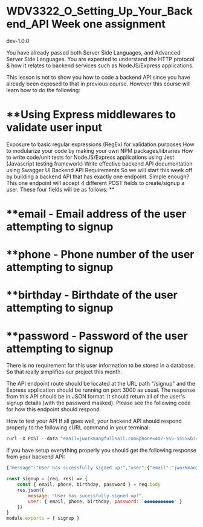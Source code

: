 



# WDV3322_O_Setting_Up_Your_Backend_API Week one assignment
 dev-1.0.0

 You have already passed both Server Side Languages, and Advanced Server Side Languages. You are expected to understand the HTTP protocol & how it relates to backend services such as NodeJS/Express applications. 

This lesson is not to show you how to code a backend API since you have already been exposed to that in previous course. However this course will learn how to do the following:

# **Using Express middlewares to validate user input
Exposure to basic regular expressions (RegEx) for validation purposes
How to modularize your code by making your own NPM packages/libraries
How to write code/unit tests for NodeJS/Express applications using Jest (Javascript testing framework)
Write effective backend API documentation using Swagger UI
Backend API Requirements
So we will start this week off by building a backend API that has exactly one endpoint. Simple enough? This one endpoint will accept 4 different POST fields to create/signup a user. These four fields will be as follows: **

# **email - Email address of the user attempting to signup
# **phone - Phone number of the user attempting to signup
# **birthday - Birthdate of the user attempting to signup
# **password - Password of the user attempting to signup

There is no requirement for this user information to be stored in a database. So that really simplifies our project this month. 

The API endpoint route should be located at the URL path "/signup" and the Express application should be running on port 3000 as usual. The response from this API should be in JSON format. It should return all of the user's signup details (with the password masked). Please see the following code for how this endpoint should respond.

How to test your API
If all goes well, your backend API should respond properly to the following cURL command in your terminal: 

```javascript
curl -X POST --data "email=jworkman@fullsail.com&phone=407-555-5555&birthday=12/12/1980&password=asdf1234" http://localhost:3000/signup
```

If you have setup everything properly you should get the following response from your backend API: 

```javascript
{"message":"User has sucessfully signed up!","user":{"email":"jworkman@fullsail.com","phone":"407-555-5555","birthday":"12/12/1980","password":"●●●●●●●●●●●"}}

```

```javascript
const signup = (req, res) => {
	const { email, phone, birthday, password } = req.body
	res.json({
		message: "User has sucessfully signed up!",
		user: { email, phone, birthday, password: '●●●●●●●●●●●' }
	})
}
module.exports = { signup }
```